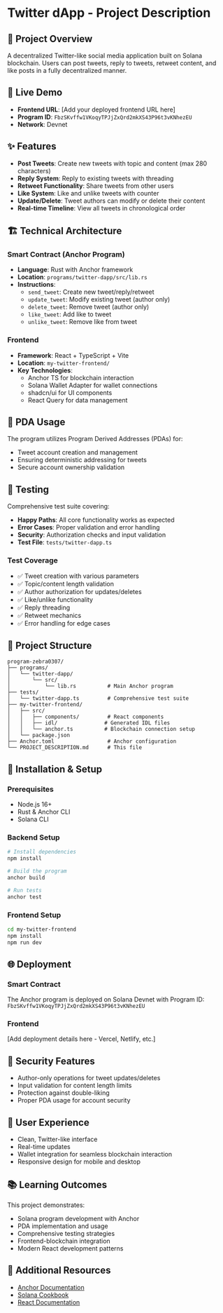 # Twitter dApp - Project Description

## 📖 Project Overview
A decentralized Twitter-like social media application built on Solana blockchain. Users can post tweets, reply to tweets, retweet content, and like posts in a fully decentralized manner.

## 🚀 Live Demo
- **Frontend URL**: [Add your deployed frontend URL here]
- **Program ID**: `FbzSKvffw1VKoqyTPJjZxQrd2mkXS43P96t3vKNhezEU`
- **Network**: Devnet

## ✨ Features
- **Post Tweets**: Create new tweets with topic and content (max 280 characters)
- **Reply System**: Reply to existing tweets with threading
- **Retweet Functionality**: Share tweets from other users
- **Like System**: Like and unlike tweets with counter
- **Update/Delete**: Tweet authors can modify or delete their content
- **Real-time Timeline**: View all tweets in chronological order

## 🏗️ Technical Architecture

### Smart Contract (Anchor Program)
- **Language**: Rust with Anchor framework
- **Location**: `programs/twitter-dapp/src/lib.rs`
- **Instructions**:
  - `send_tweet`: Create new tweet/reply/retweet
  - `update_tweet`: Modify existing tweet (author only)
  - `delete_tweet`: Remove tweet (author only)
  - `like_tweet`: Add like to tweet
  - `unlike_tweet`: Remove like from tweet

### Frontend
- **Framework**: React + TypeScript + Vite
- **Location**: `my-twitter-frontend/`
- **Key Technologies**:
  - Anchor TS for blockchain interaction
  - Solana Wallet Adapter for wallet connections
  - shadcn/ui for UI components
  - React Query for data management

## 🎯 PDA Usage
The program utilizes Program Derived Addresses (PDAs) for:
- Tweet account creation and management
- Ensuring deterministic addressing for tweets
- Secure account ownership validation

## 🧪 Testing
Comprehensive test suite covering:
- **Happy Paths**: All core functionality works as expected
- **Error Cases**: Proper validation and error handling
- **Security**: Authorization checks and input validation
- **Test File**: `tests/twitter-dapp.ts`

### Test Coverage
- ✅ Tweet creation with various parameters
- ✅ Topic/content length validation
- ✅ Author authorization for updates/deletes
- ✅ Like/unlike functionality
- ✅ Reply threading
- ✅ Retweet mechanics
- ✅ Error handling for edge cases

## 📁 Project Structure
```
program-zebra0307/
├── programs/
│   └── twitter-dapp/
│       └── src/
│           └── lib.rs          # Main Anchor program
├── tests/
│   └── twitter-dapp.ts         # Comprehensive test suite
├── my-twitter-frontend/
│   ├── src/
│   │   ├── components/         # React components
│   │   ├── idl/               # Generated IDL files
│   │   └── anchor.ts          # Blockchain connection setup
│   └── package.json
├── Anchor.toml                 # Anchor configuration
└── PROJECT_DESCRIPTION.md      # This file
```

## 🔧 Installation & Setup

### Prerequisites
- Node.js 16+
- Rust & Anchor CLI
- Solana CLI

### Backend Setup
```bash
# Install dependencies
npm install

# Build the program
anchor build

# Run tests
anchor test
```

### Frontend Setup
```bash
cd my-twitter-frontend
npm install
npm run dev
```

## 🌐 Deployment

### Smart Contract
The Anchor program is deployed on Solana Devnet with Program ID: `FbzSKvffw1VKoqyTPJjZxQrd2mkXS43P96t3vKNhezEU`

### Frontend
[Add deployment details here - Vercel, Netlify, etc.]

## 🔐 Security Features
- Author-only operations for tweet updates/deletes
- Input validation for content length limits
- Protection against double-liking
- Proper PDA usage for account security

## 🎨 User Experience
- Clean, Twitter-like interface
- Real-time updates
- Wallet integration for seamless blockchain interaction
- Responsive design for mobile and desktop

## 📚 Learning Outcomes
This project demonstrates:
- Solana program development with Anchor
- PDA implementation and usage
- Comprehensive testing strategies
- Frontend-blockchain integration
- Modern React development patterns

## 🔗 Additional Resources
- [Anchor Documentation](https://book.anchor-lang.com/)
- [Solana Cookbook](https://solanacookbook.com/)
- [React Documentation](https://react.dev/)
